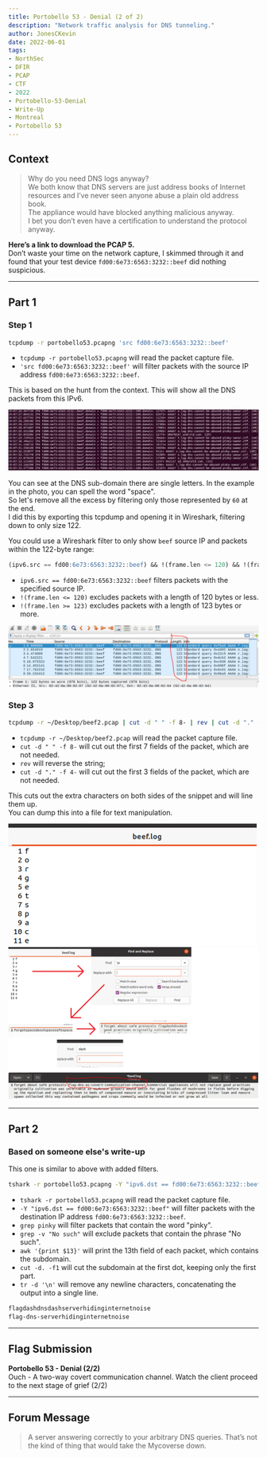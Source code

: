 ```yaml
---
title: Portobello 53 - Denial (2 of 2)
description: "Network traffic analysis for DNS tunneling."
author: JonesCKevin
date: 2022-06-01
tags:
- NorthSec
- DFIR
- PCAP
- CTF
- 2022
- Portobello-53-Denial
- Write-Up
- Montreal
- Portobello 53
---
```


## Context

> Why do you need DNS logs anyway?  
> We both know that DNS servers are just address books of Internet resources and I’ve never seen anyone abuse a plain old address book.  
> The appliance would have blocked anything malicious anyway.  
> I bet you don’t even have a certification to understand the protocol anyway.

**Here’s a link to download the PCAP 5.**  
Don’t waste your time on the network capture, I skimmed through it and found that your test device `fd00:6e73:6563:3232::beef` did nothing suspicious.

---

## Part 1

### Step 1

```bash
tcpdump -r portobello53.pcapng 'src fd00:6e73:6563:3232::beef'
```

- `tcpdump -r portobello53.pcapng` will read the packet capture file.
- `'src fd00:6e73:6563:3232::beef'` will filter packets with the source IP address `fd00:6e73:6563:3232::beef`.

This is based on the hunt from the context. This will show all the DNS packets from this IPv6.

![DNS Packet Example](1.png)

You can see at the DNS sub-domain there are single letters. In the example in the photo, you can spell the word "space".  
So let's remove all the excess by filtering only those represented by `60` at the end.  
I did this by exporting this tcpdump and opening it in Wireshark, filtering down to only size 122.

You could use a Wireshark filter to only show `beef` source IP and packets within the 122-byte range:

```sql
(ipv6.src == fd00:6e73:6563:3232::beef) && !(frame.len <= 120) && !(frame.len >= 123)
```

- `ipv6.src == fd00:6e73:6563:3232::beef` filters packets with the specified source IP.
- `!(frame.len <= 120)` excludes packets with a length of 120 bytes or less.
- `!(frame.len >= 123)` excludes packets with a length of 123 bytes or more.

![Wireshark Filtered](2.png)

### Step 3

```bash
tcpdump -r ~/Desktop/beef2.pcap | cut -d " " -f 8- | rev | cut -d "." -f 4-
```

- `tcpdump -r ~/Desktop/beef2.pcap` will read the packet capture file.
- `cut -d " " -f 8-` will cut out the first 7 fields of the packet, which are not needed.
- `rev` will reverse the string;
- `cut -d "." -f 4-` will cut out the first 3 fields of the packet, which are not needed.

This cuts out the extra characters on both sides of the snippet and will line them up.  
You can dump this into a file for text manipulation.

![Text Extraction Step 1](3.png)  
![Text Extraction Step 2](4.png)

---

## Part 2

### Based on someone else's write-up

This one is similar to above with added filters.

```bash
tshark -r portobello53.pcapng -Y "ipv6.dst == fd00:6e73:6563:3232::beef" | grep pinky | grep -v "No such" | awk '{print $13}' | cut -d. -f1 | tr -d '\n'
```

- `tshark -r portobello53.pcapng` will read the packet capture file.
- `-Y "ipv6.dst == fd00:6e73:6563:3232::beef"` will filter packets with the destination IP address `fd00:6e73:6563:3232::beef`.
- `grep pinky` will filter packets that contain the word "pinky".
- `grep -v "No such"` will exclude packets that contain the phrase "No such".
- `awk '{print $13}'` will print the 13th field of each packet, which contains the subdomain.
- `cut -d. -f1` will cut the subdomain at the first dot, keeping only the first part.
- `tr -d '\n'` will remove any newline characters, concatenating the output into a single line.

```txt
flagdashdnsdashserverhidinginternetnoise
flag-dns-serverhidinginternetnoise
```

---

## Flag Submission

**Portobello 53 - Denial (2/2)**  
Ouch - A two-way covert communication channel. Watch the client proceed to the next stage of grief (2/2)

---

## Forum Message

> A server answering correctly to your arbitrary DNS queries. That’s not the kind of thing that would take the Mycoverse down.
